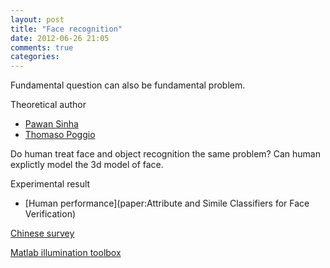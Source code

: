 ```yaml
---
layout: post
title: "Face recognition"
date: 2012-06-26 21:05
comments: true
categories: 
---
```


Fundamental question can also be fundamental problem.

Theoretical author

* [Pawan Sinha](author:pawan_sinha)
* [Thomaso Poggio](author:thomaso_poggio)

Do human treat face and object recognition the same problem?
Can human explictly model the 3d model of face.

Experimental result

* [Human performance](paper:Attribute and Simile Classifiers for Face Verification)

[Chinese survey](人脸识别理论与应用研究_山世光)

[Matlab illumination toolbox](http://www.mathworks.com/matlabcentral/fileexchange/26523-the-inface-toolbox-v2-0-for-illumination-invariant-face-recognition)
